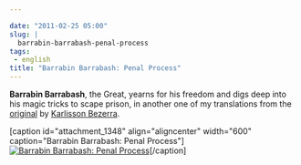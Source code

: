 ```yaml
---

date: "2011-02-25 05:00"
slug: |
  barrabin-barrabash-penal-process
tags:
 - english
title: "Barrabin Barrabash: Penal Process"
---
```


**Barrabin Barrabash**, the Great, yearns for his freedom and digs deep
into his magic tricks to scape prison, in another one of my translations
from the [original](http://nerdson.com/blog/processo-penal/)
by [Karlisson Bezerra](http://nerdson.com/).

\[caption id="attachment_1348" align="aligncenter" width="600"
caption="Barrabin Barrabash: Penal Process"\][![Barrabin Barrabash:
Penal
Process](http://www.ogmaciel.com/wp-content/uploads/2011/02/nerdson244.png)](http://www.ogmaciel.com/wp-content/uploads/2011/02/nerdson244.png)\[/caption\]
